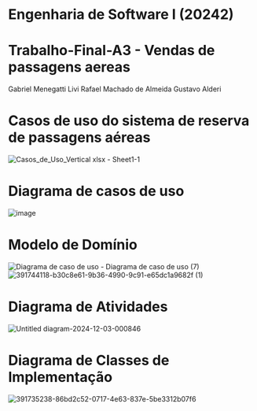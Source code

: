 # Engenharia de Software I (20242)
# Trabalho-Final-A3 - Vendas de passagens aereas

Gabriel Menegatti Livi
Rafael Machado de Almeida
Gustavo Alderi

# Casos de uso do sistema de reserva de passagens aéreas


![Casos_de_Uso_Vertical xlsx - Sheet1-1](https://github.com/user-attachments/assets/33a97bf7-e7f3-4f19-b7d3-2c4f0d089f81)





# Diagrama de casos de uso


![image](https://github.com/user-attachments/assets/f992b55c-82c1-4ca3-a28d-9a8757b28d71)




# Modelo de Domínio

![Diagrama de caso de uso - Diagrama de caso de uso (7)](https://github.com/user-attachments/assets/2dc3fc8a-21bf-4f61-961f-80e00726e79e)
![391744118-b30c8e61-9b36-4990-9c91-e65dc1a9682f (1)](https://github.com/user-attachments/assets/ef57259a-1ff1-4fcb-a64a-1cc6e0fbd628)




# Diagrama de Atividades



![Untitled diagram-2024-12-03-000846](https://github.com/user-attachments/assets/c8040f09-8bb2-4354-9782-fc788b90c3a8)



# Diagrama de Classes de Implementação





![391735238-86bd2c52-0717-4e63-837e-5be3312b07f6](https://github.com/user-attachments/assets/8667368f-f5fe-4c2c-9c4d-4d9ffda3149e)









